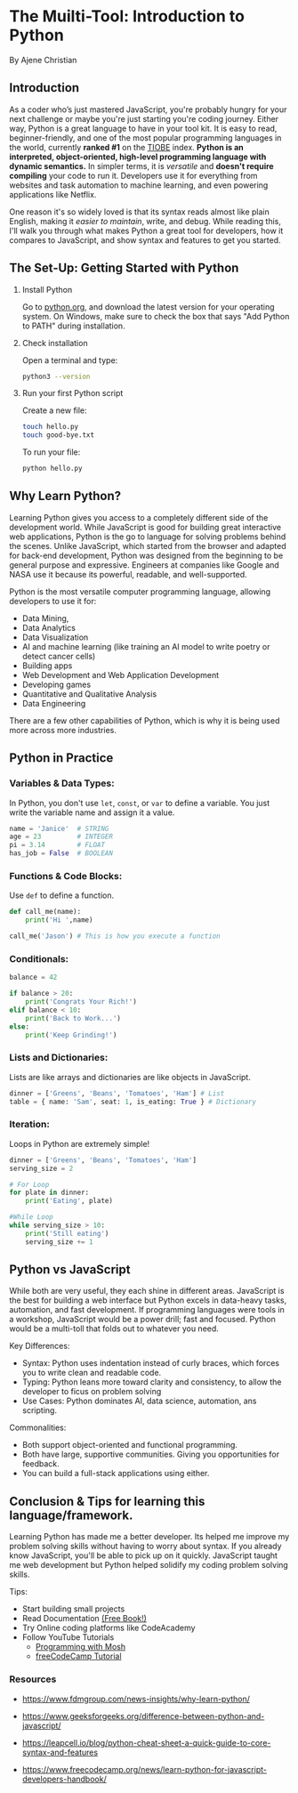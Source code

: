 # The Muilti-Tool: Introduction to Python

By Ajene Christian

## Introduction

As a coder who’s just mastered JavaScript, you're probably hungry for your next challenge or maybe you're just starting you're coding journey. Either way, Python is a great language to have in your tool kit. It is easy to read, beginner-friendly, and one of the most popular programming languages in the world, currently **ranked #1** on the [TIOBE](https://www.tiobe.com/tiobe-index/) index. **Python is an interpreted, object-oriented, high-level programming language with dynamic semantics.** In simpler terms, it is _versatile_ and **doesn't require compiling** your code to run it. Developers use it for everything from websites and task automation to machine learning, and even powering applications like Netflix.

One reason it's so widely loved is that its syntax reads almost like plain English, making it _easier to maintain_, write, and debug. While reading this, I'll walk you through what makes Python a great tool for developers, how it compares to JavaScript, and show syntax and features to get you started.

## The Set-Up: Getting Started with Python

1. Install Python

   Go to [python.org](python.org), and download the latest version for your operating system. On Windows, make sure to check the box that says "Add Python to PATH" during installation.

2. Check installation

   Open a terminal and type:

   ```bash
   python3 --version
   ```

3. Run your first Python script

   Create a new file:

   ```bash
   touch hello.py
   touch good-bye.txt
   ```

   To run your file:

   ```bash
   python hello.py
   ```

## Why Learn Python?

Learning Python gives you access to a completely different side of the development world. While JavaScript is good for building great interactive web applications, Python is the go to language for solving problems behind the scenes. Unlike JavaScript, which started from the browser and adapted for back-end development, Python was designed from the beginning to be general purpose and expressive. Engineers at companies like Google and NASA use it because its powerful, readable, and well-supported.

Python is the most versatile computer programming language, allowing developers to use it for:

- Data Mining,
- Data Analytics
- Data Visualization
- AI and machine learning (like training an AI model to write poetry or detect cancer cells)
- Building apps
- Web Development and Web Application Development
- Developing games
- Quantitative and Qualitative Analysis
- Data Engineering

There are a few other capabilities of Python, which is why it is being used more across more industries. 

## Python in Practice

### Variables & Data Types:

In Python, you don't use `let`, `const`, or `var` to define a variable. You just write the variable name and assign it a value.

```python
name = 'Janice'  # STRING
age = 23         # INTEGER
pi = 3.14        # FLOAT
has_job = False  # BOOLEAN
```

### Functions & Code Blocks:

Use `def` to define a function.

```python
def call_me(name):
    print('Hi ',name)

call_me('Jason') # This is how you execute a function
```

### Conditionals:

```python
balance = 42

if balance > 20:
    print('Congrats Your Rich!')
elif balance < 10:
    print('Back to Work...')
else:
    print('Keep Grinding!')
```

### Lists and Dictionaries:

Lists are like arrays and dictionaries are like objects in JavaScript.

```python
dinner = ['Greens', 'Beans', 'Tomatoes', 'Ham'] # List
table = { name: 'Sam', seat: 1, is_eating: True } # Dictionary
```

### Iteration:

Loops in Python are extremely simple!

```python
dinner = ['Greens', 'Beans', 'Tomatoes', 'Ham']
serving_size = 2

# For Loop
for plate in dinner:
    print('Eating', plate)

#While Loop
while serving_size > 10:
    print('Still eating')
    serving_size += 1
```

## Python vs JavaScript

While both are very useful, they each shine in different areas. JavaScript is the best for building a web interface but Python excels in data-heavy tasks, automation, and fast development. If programming languages were tools in a workshop, JavaScript would be
a power drill; fast and focused. Python would be a multi-toll that folds out to whatever you need.

Key Differences:

- Syntax: Python uses indentation instead of curly braces, which forces you to write clean and readable code.
- Typing: Python leans more toward clarity and consistency, to allow the developer to ficus on problem solving
- Use Cases: Python dominates AI, data science, automation, ans scripting.

Commonalities:

- Both support object-oriented and functional programming.
- Both have large, supportive communities. Giving you opportunities for feedback.
- You can build a full-stack applications using either.

## Conclusion & Tips for learning this language/framework.

Learning Python has made me a better developer. Its helped me improve my problem solving skills without having to worry about syntax. If you already know JavaScript, you'll be able to pick up on it quickly. JavaScript taught me web development but Python helped solidify my coding problem solving skills.

Tips:

- Start building small projects
- Read Documentation [(Free Book!)](https://automatetheboringstuff.com/)
- Try Online coding platforms like CodeAcademy
- Follow YouTube Tutorials
  - [Programming with Mosh](https://www.youtube.com/watch?v=K5KVEU3aaeQ&t=56s)
  - [freeCodeCamp Tutorial](https://www.youtube.com/watch?v=rfscVS0vtbw)

### Resources

- https://www.fdmgroup.com/news-insights/why-learn-python/

- https://www.geeksforgeeks.org/difference-between-python-and-javascript/

- https://leapcell.io/blog/python-cheat-sheet-a-quick-guide-to-core-syntax-and-features
- https://www.freecodecamp.org/news/learn-python-for-javascript-developers-handbook/
